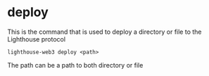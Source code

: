 # deploy

This is the command that is used to deploy a directory or file to the Lighthouse protocol

```
lighthouse-web3 deploy <path>
```

The path can be a path to both directory or file

